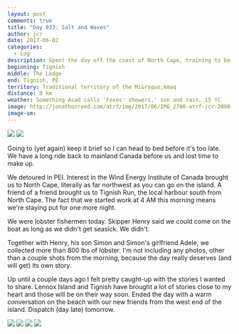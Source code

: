 ```yaml
---
layout: post
comments: true
title: "Day 033: Salt and Waves"
author: jcr
date: 2017-06-02
categories:
  - Log
description: Spent the day off the coast of North Cape, training to be lobster fishermen.
beginning: Tignish
middle: The Ledge
end: Tignish, PE
territory: Traditional territory of the Mi&rsquo;kmaq 
distance: 0 km
weather: Something Asad calls 'Foxes' showers,' sun and rain, 15 ºC
image: http://jonathonreed.com/atrf/img/2017/06/IMG_2780-atrf-jcr-2000-web.jpg
image-sm:
---
```


<img src="http://jonathonreed.com/atrf/img/2017/06/IMG_2786-atrf-jcr-2000-web.jpg">

<img src="http://jonathonreed.com/atrf/img/2017/06/IMG_2827-atrf-jcr-2000-web.jpg">

Going to (yet again) keep it brief so I can head to bed before it's too late. We have a long ride back to mainland Canada before us and lost time to make up.

We detoured in PEI. Interest in the Wind Energy Institute of Canada brought us to North Cape, literally as far northwest as you can go on the island. A friend of a friend brought us to Tignish Run, the local harbour south from North Cape. The fact that we started work at 4 AM this morning means we're staying put for one more night.

We were lobster fishermen today. Skipper Henry said we could come on the boat as long as we didn't get seasick. We didn't.

Together with Henry, his son Simon and Simon's girlfriend Adele, we collected more than 800 lbs of lobster. I'm not including any photos, other than a couple shots from the morning, because the day really deserves (and will get) its own story.

Up until a couple days ago I felt pretty caught-up with the stories I wanted to share. Lennox Island and Tignish have brought a lot of stories close to my heart and those will be on their way soon. Ended the day with a warm conversation on the beach with our new friends from the west end of the island. Dispatch (day late) tomorrow.

<img src="http://jonathonreed.com/atrf/img/2017/06/IMG_3134-atrf-jcr-2000-web.jpg">

<img src="http://jonathonreed.com/atrf/img/2017/06/IMG_3136-atrf-jcr-2000-web.jpg">

<img src="http://jonathonreed.com/atrf/img/2017/06/IMG_3150-atrf-jcr-2000-web.jpg">

<img src="http://jonathonreed.com/atrf/img/2017/06/IMG_3169-atrf-jcr-2000-web.jpg">